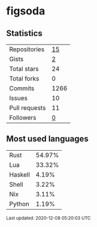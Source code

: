 # figsoda


## Statistics

<table>
    <tr>
        <td>Repositories</td>
        <td><a href="https://github.com/figsoda?tab=repositories">15</a></td>
    </tr>
    <tr>
        <td>Gists</td>
        <td><a href="https://gist.github.com/figsoda">2</a></td>
    </tr>
    <tr>
        <td>Total stars</td>
        <td>24</td>
    </tr>
    <tr>
        <td>Total forks</td>
        <td>0</td>
    </tr>
    <tr>
        <td>Commits</td>
        <td>1266</td>
    </tr>
    <tr>
        <td>Issues</td>
        <td>10</td>
    </tr>
    <tr>
        <td>Pull requests</td>
        <td>11</td>
    </tr>
    <tr>
        <td>Followers</td>
        <td><a href="https://github.com/figsoda?tab=followers">0</a></td>
    </tr>
</table>


## Most used languages

<table>
<tr><td>Rust</td><td>54.97%</td></tr>
<tr><td>Lua</td><td>33.32%</td></tr>
<tr><td>Haskell</td><td>4.19%</td></tr>
<tr><td>Shell</td><td>3.22%</td></tr>
<tr><td>Nix</td><td>3.11%</td></tr>
<tr><td>Python</td><td>1.19%</td></tr>
</table>


<sub>Last updated: 2020-12-08 05:20:03 UTC</sub>
